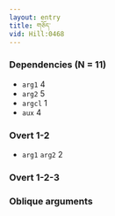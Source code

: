 ```yaml
---
layout: entry
title: གཅོད་
vid: Hill:0468
---
```

### Dependencies (N = 11)
* `arg1` 4
* `arg2` 5
* `argcl` 1
* `aux` 4


### Overt 1-2
* `arg1` `arg2` 2


### Overt 1-2-3


### Oblique arguments

